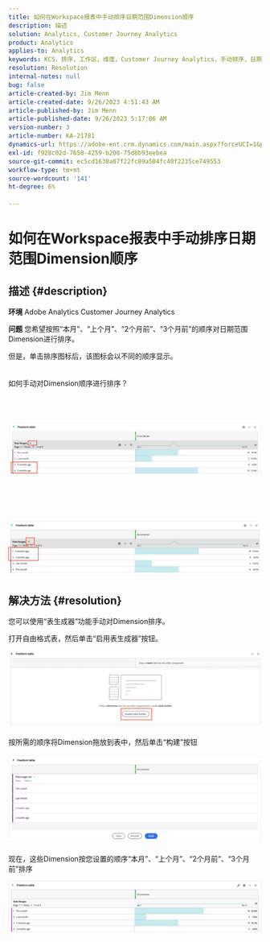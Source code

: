 ```yaml
---
title: 如何在Workspace报表中手动排序日期范围Dimension顺序
description: 描述
solution: Analytics, Customer Journey Analytics
product: Analytics
applies-to: Analytics
keywords: KCS，排序，工作区，维度，Customer Journey Analytics，手动排序，日期范围Dimension，报表，Adobe Analytics
resolution: Resolution
internal-notes: null
bug: false
article-created-by: Jim Menn
article-created-date: 9/26/2023 4:51:43 AM
article-published-by: Jim Menn
article-published-date: 9/26/2023 5:17:06 AM
version-number: 3
article-number: KA-21781
dynamics-url: https://adobe-ent.crm.dynamics.com/main.aspx?forceUCI=1&pagetype=entityrecord&etn=knowledgearticle&id=3a2f1c62-285c-ee11-be6f-6045bd006268
exl-id: f928c02d-7650-4259-b200-75d8b93eebea
source-git-commit: ec5cd1630a07f22fc89a504fc40f2235ce749553
workflow-type: tm+mt
source-wordcount: '141'
ht-degree: 6%

---
```


# 如何在Workspace报表中手动排序日期范围Dimension顺序

## 描述 {#description}


<b>环境</b>
Adobe Analytics
Customer Journey Analytics

<b>问题</b>
您希望按照“本月”、“上个月”、“2个月前”、“3个月前”的顺序对日期范围Dimension进行排序。

但是，单击排序图标后，该图标会以不同的顺序显示。
<br><br><br>如何手动对Dimension顺序进行排序？<br><br>
<br> <br><br>![](assets/___3b2f1c62-285c-ee11-be6f-6045bd006268___.png)<br><br> <br><br> <br><br>![](assets/___3d2f1c62-285c-ee11-be6f-6045bd006268___.png)

## 解决方法 {#resolution}


您可以使用“表生成器”功能手动对Dimension排序。

打开自由格式表，然后单击“启用表生成器”按钮。

![](assets/d4eda136-2fcd-ed11-b597-6045bd006793.png)

按所需的顺序将Dimension拖放到表中，然后单击“构建”按钮

![](assets/69497031-30cd-ed11-b597-6045bd006793.png)

现在，这些Dimension按您设置的顺序“本月”、“上个月”、“2个月前”、“3个月前”排序

![](assets/efb1744a-30cd-ed11-b597-6045bd006793.png)
